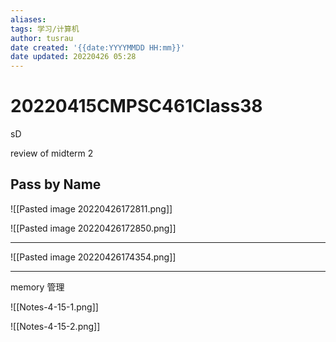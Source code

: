 ```yaml
---
aliases: 
tags: 学习/计算机
author: tusrau
date created: '{{date:YYYYMMDD HH:mm}}'
date updated: 20220426 05:28
---
```


# 20220415CMPSC461Class38

sD

review of midterm 2

## Pass by Name

![[Pasted image 20220426172811.png]]

![[Pasted image 20220426172850.png]]

---

![[Pasted image 20220426174354.png]]

---

memory 管理

![[Notes-4-15-1.png]]

![[Notes-4-15-2.png]]
